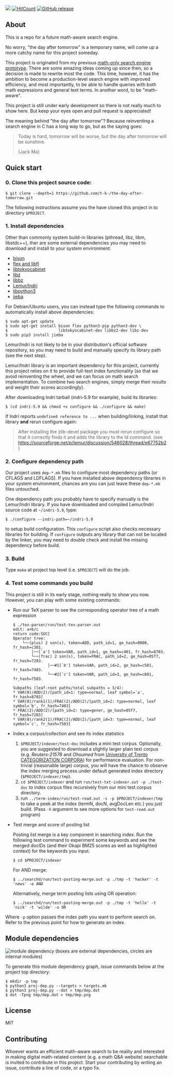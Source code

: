 ![](https://travis-ci.org/t-k-/the-day-after-tomorrow.svg)
[![HitCount](https://hitt.herokuapp.com/t-k-/the-day-after-tomorrow.svg)](https://hitt.herokuapp.com/t-k-/the-day-after-tomorrow)
[![GitHub release](https://img.shields.io/github/release/t-k-/the-day-after-tomorrow.svg?maxAge=2592000)]()

## About
This is a repo for a future math-aware search engine.

No worry, "the day after tomorrow" is a temporary name, will come up a more catchy name for this project someday.

This project is originated from my previous [math-only search engine prototype](https://github.com/t-k-/opmes).
There are some amazing ideas coming up since then, so a decision is made to rewrite most the code.
This time, however, it has the ambition to become a production-level search engine with improved efficiency, and most importantly, to be able to handle queries with both math expressions and general text terms. In another word, to be "math-aware".

This project is still under early development so there is not really much to show here.
But keep your eyes open and pull request is appreciated!

The meaning behind "the day after tomorrow"? Because reinventing a search engine in C has a long way to go, but as the saying goes:

> Today is hard, tomorrow will be worse,
> but the day after tomorrow will be sunshine.
>
> (Jack Ma)

## Quick start

### 0. Clone this project source code:
```
$ git clone --depth=1 https://github.com/t-k-/the-day-after-tomorrow.git
```
The following instructions assume you the have cloned this project in to directory `$PROJECT`.

### 1. Install dependencies
Other than commonly system build-in libraries (pthread, libz, libm, libstdc++), ther are some external dependencies you may need to download and install to your system environment:

* [bison](http://ftp.gnu.org/gnu/bison/bison-3.0.tar.xz)
* [flex and libfl](http://sourceforge.net/projects/flex/files/flex-2.5.39.tar.xz/download)
* [libtokyocabinet](http://fallabs.com/tokyocabinet/tokyocabinet-1.4.48.tar.gz)
* [libz](http://zlib.net/zlib-1.2.8.tar.gz)
* [libbz](http://www.bzip.org/1.0.6/bzip2-1.0.6.tar.gz)
* [Lemur/Indri](https://sourceforge.net/projects/lemur/files/lemur/indri-5.9/indri-5.9.tar.gz/download)
* [libpython3](https://www.python.org/ftp/python/3.5.1/Python-3.5.1.tar.xz)
* [jieba](https://github.com/fxsjy/jieba/archive/v0.36.tar.gz)

For Debian/Ubuntu users, you can instead type the following commands to automatically install above dependencies:
```
$ sudo apt-get update
$ sudo apt-get install bison flex python3-pip python3-dev \
$                      libtokyocabinet-dev libbz2-dev libz-dev
$ sudo pip3 install jieba
```
Lemur/Indri is not likely to be in your distribution's official software repository, so you may need to build and manually specify its library path (see the next step).

Lemur/Indri library is an important dependency for this project, currently this project relies on it to provide full-text index functionality (so that we avoid reinventing the wheel, and we can focus on math search implementation. To combine two search engines, simply merge their results and weight their scores accordingly).


After downloading Indri tarball (indri-5.9 for example), build its libraries:

```
$ (cd indri-5.9 && chmod +x configure && ./configure && make)
```

If Indri reports `undefined reference to ...` when building/linking, install that library **and** rerun configure again:

> After installing the zlib-devel package you must rerun configure
> so that it correctly finds it and adds the library to the ld command.
> (see https://sourceforge.net/p/lemur/discussion/546028/thread/e67752b2)

### 2. Configure dependency path
Our project uses `dep-*.mk` files to configure most dependency paths (or CFLAGS and LDFLAGS). If you have installed above dependency libraries in your system environment, chances are you can just leave these `dep-*.mk` files untouched.

One dependency path you probably have to specify manually is the Lemur/Indri library. If you have downloaded and compiled Lemur/Indri source code at `~/indri-5.9`, type:

```
$ ./configure --indri-path=~/indri-5.9
```
to setup build configuration. This `configure` script also checks necessary libraries for building. If `configure` outputs any library that can not be located by the linker, you may need to double check and install the missing dependency before build.

### 3. Build
Type `make` at project top level (i.e. `$PROJECT`) will do the job.

### 4. Test some commands you build
This project is still in its early stage, nothing really to show you now. However, you can play with some existing commands:

* Run our TeX parser to see the corresponding operator tree of a math expression

	```
	$ ./tex-parser/run/test-tex-parser.out
	edit: a+b/c
	return code:SUCC
	Operator tree:
	    └──(plus) 2 son(s), token=ADD, path_id=1, ge_hash=0000, fr_hash=c301.
	        │──[`a'] token=VAR, path_id=1, ge_hash=c401, fr_hash=8703.
	        └──(frac) 2 son(s), token=FRAC, path_id=2, ge_hash=05f7, fr_hash=7203.
	               │──#1[`b'] token=VAR, path_id=2, ge_hash=c501, fr_hash=7403.
	               └──#2[`c'] token=VAR, path_id=3, ge_hash=c601, fr_hash=7503.

	Subpaths (leaf-root paths/total subpaths = 3/4):
	* VAR(0)/ADD(2)/[path_id=1: type=normal, leaf symbol=`a', fr_hash=8703]
	* VAR(0)/rank1(1)/FRAC(2)/ADD(2)/[path_id=2: type=normal, leaf symbol=`b', fr_hash=7403]
	* FRAC(2)/ADD(2)/[path_id=2: type=gener, ge_hash=05f7, fr_hash=7203]
	* VAR(0)/rank2(1)/FRAC(2)/ADD(2)/[path_id=3: type=normal, leaf symbol=`c', fr_hash=7503]
	```

* Index a corpus/collection and see its index statistics

	1. `$PROJECT/indexer/test-doc` includes a mini test corpus. Optionally, you are suggested to download a slightly larger plain text corpus (e.g. *Reuters-21578* and *Ohsumed* from [University of Trento CATEGORIZATION CORPORA](http://disi.unitn.it/moschitti/corpora.htm)) for performance evaluation. For non-trivial (reasonable large) corpus, you will have the chance to observe the index merging precess under default generated index directory (`$PROJECT/indexer/tmp`).
	2. `cd $PROJECT/indexer` and run `run/test-txt-indexer.out -p ./test-doc` to index corpus files recursively from our mini test corpus directory. 
	3. run `../term-index/run/test-read.out -s -p $PROJECT/indexer/tmp` to take a peek at the index (termN, docN, avgDocLen etc.) you just build. (Pass `-h` argument to see more options for `test-read.out` program)

* Test merge and score of posting list

	Posting list merge is a key component in searching index. Run the following test command to experiment some keywords and see the merged docIDs (and their Okapi BM25 scores as well as highlighted context) for the keywords you input.
	```
	$ cd $PROJECT/indexer
	```
	For AND merge:
	```
	$ ../searchd/run/test-posting-merge.out -p ./tmp -t 'hacker' -t 'news' -o AND
	```
	Alternatively, merge term posting lists using OR operation:
	```
	$ ../searchd/run/test-posting-merge.out -p ./tmp -t 'hello' -t 'nick' -t 'wilde' -o OR
	```
Where `-p` option passes the index path you want to perform search on. Refer to the previous point for how to generate an index.

## Module dependencies
![module dependency](https://raw.githubusercontent.com/t-k-/cowpie-lab/master/dep.png)
(boxes are external dependencies, circles are internal modules)

To generate this module dependency graph, issue commands below at the project top directory:

```
$ mkdir -p tmp
$ python3 proj-dep.py --targets > targets.mk
$ python3 proj-dep.py --dot > tmp/dep.dot
$ dot -Tpng tmp/dep.dot > tmp/dep.png
```

## License
MIT

## Contributing
Whoever wants an efficient math-aware search to be reality and interested in making digital math-related content (e.g. a math Q&A website) searchable is invited to contribute in this project.
Start your contributing by writing an issue, contribute a line of code, or a typo fix.
